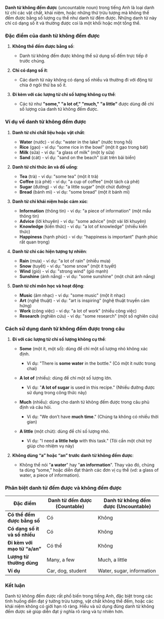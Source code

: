 **Danh từ không đếm được** (uncountable noun) trong tiếng Anh là loại danh từ chỉ các vật chất, khái niệm, hoặc những thứ trừu tượng mà không thể đếm được bằng số lượng cụ thể như danh từ đếm được. Những danh từ này chỉ có dạng số ít và thường được coi là một khối hoặc một tổng thể.

### Đặc điểm của danh từ không đếm được

1. **Không thể đếm được bằng số**:
   - Danh từ không đếm được không thể sử dụng số đếm trực tiếp ở trước chúng.

2. **Chỉ có dạng số ít**:
   - Các danh từ này không có dạng số nhiều và thường đi với động từ chia ở ngôi thứ ba số ít.

3. **Đi kèm với các lượng từ chỉ số lượng không cụ thể**:
   - Các từ như **"some," "a lot of," "much," "a little"** được dùng để chỉ số lượng của danh từ không đếm được.

### Ví dụ về danh từ không đếm được

1. **Danh từ chỉ chất liệu hoặc vật chất**:
   - **Water** (nước) - ví dụ: "water in the lake" (nước trong hồ)
   - **Rice** (gạo) - ví dụ: "some rice in the bowl" (một ít gạo trong bát)
   - **Milk** (sữa) - ví dụ: "a glass of milk" (một ly sữa)
   - **Sand** (cát) - ví dụ: "sand on the beach" (cát trên bãi biển)

2. **Danh từ chỉ thức ăn và đồ uống**:
   - **Tea** (trà) - ví dụ: "some tea" (một ít trà)
   - **Coffee** (cà phê) - ví dụ: "a cup of coffee" (một tách cà phê)
   - **Sugar** (đường) - ví dụ: "a little sugar" (một chút đường)
   - **Bread** (bánh mì) - ví dụ: "some bread" (một ít bánh mì)

3. **Danh từ chỉ khái niệm hoặc cảm xúc**:
   - **Information** (thông tin) - ví dụ: "a piece of information" (một mẩu thông tin)
   - **Advice** (lời khuyên) - ví dụ: "some advice" (một vài lời khuyên)
   - **Knowledge** (kiến thức) - ví dụ: "a lot of knowledge" (nhiều kiến thức)
   - **Happiness** (hạnh phúc) - ví dụ: "happiness is important" (hạnh phúc rất quan trọng)

4. **Danh từ chỉ các hiện tượng tự nhiên**:
   - **Rain** (mưa) - ví dụ: "a lot of rain" (nhiều mưa)
   - **Snow** (tuyết) - ví dụ: "some snow" (một ít tuyết)
   - **Wind** (gió) - ví dụ: "strong wind" (gió mạnh)
   - **Sunshine** (ánh nắng) - ví dụ: "some sunshine" (một chút ánh nắng)

5. **Danh từ chỉ môn học và hoạt động**:
   - **Music** (âm nhạc) - ví dụ: "some music" (một ít nhạc)
   - **Art** (nghệ thuật) - ví dụ: "art is inspiring" (nghệ thuật truyền cảm hứng)
   - **Work** (công việc) - ví dụ: "a lot of work" (nhiều công việc)
   - **Research** (nghiên cứu) - ví dụ: "some research" (một số nghiên cứu)

### Cách sử dụng danh từ không đếm được trong câu

1. **Đi với các lượng từ chỉ số lượng không cụ thể**:
   - **Some** (một ít, một số): dùng để chỉ một số lượng nhỏ không xác định.
     - Ví dụ: "There is **some water** in the bottle." (Có một ít nước trong chai)

   - **A lot of** (nhiều): dùng để chỉ một số lượng lớn.
     - Ví dụ: "**A lot of sugar** is used in this recipe." (Nhiều đường được sử dụng trong công thức này)

   - **Much** (nhiều): dùng cho danh từ không đếm được trong câu phủ định và câu hỏi.
     - Ví dụ: "We don’t have **much time**." (Chúng ta không có nhiều thời gian)

   - **A little** (một chút): dùng để chỉ số lượng nhỏ.
     - Ví dụ: "I need **a little help** with this task." (Tôi cần một chút trợ giúp cho nhiệm vụ này)

2. **Không dùng “a” hoặc “an” trước danh từ không đếm được**:
   - Không thể nói "**a water**" hay "**an information**". Thay vào đó, chúng ta dùng “some,” hoặc diễn đạt thành các đơn vị cụ thể (vd: a glass of water, a piece of information).

### Phân biệt danh từ đếm được và không đếm được

| **Đặc điểm**                    | **Danh từ đếm được (Countable)** | **Danh từ không đếm được (Uncountable)** |
|---------------------------------|-----------------------------------|------------------------------------------|
| **Có thể đếm được bằng số**     | Có                                | Không                                    |
| **Có dạng số ít và số nhiều**    | Có                                | Không                                    |
| **Đi kèm với mạo từ “a/an”**    | Có thể                            | Không                                    |
| **Lượng từ thường dùng**        | Many, a few                       | Much, a little                           |
| **Ví dụ**                       | Car, dog, student                 | Water, sugar, information                |

### Kết luận
Danh từ không đếm được rất phổ biến trong tiếng Anh, đặc biệt trong các tình huống diễn đạt ý tưởng trừu tượng, vật chất không thể đếm, hoặc các khái niệm không có giới hạn rõ ràng. Hiểu và sử dụng đúng danh từ không đếm được sẽ giúp diễn đạt ý nghĩa rõ ràng và tự nhiên hơn.